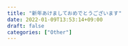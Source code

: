 ```yaml
---
title: "新年あけましておめでとうございます"
date: 2022-01-09T13:53:14+09:00
draft: false
categories: ["Other"]
---
```


